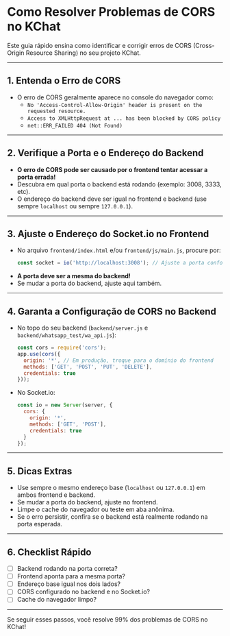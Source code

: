 # Como Resolver Problemas de CORS no KChat

Este guia rápido ensina como identificar e corrigir erros de CORS (Cross-Origin Resource Sharing) no seu projeto KChat.

---

## 1. Entenda o Erro de CORS
- O erro de CORS geralmente aparece no console do navegador como:
  - `No 'Access-Control-Allow-Origin' header is present on the requested resource.`
  - `Access to XMLHttpRequest at ... has been blocked by CORS policy`
  - `net::ERR_FAILED 404 (Not Found)`

---

## 2. Verifique a Porta e o Endereço do Backend
- **O erro de CORS pode ser causado por o frontend tentar acessar a porta errada!**
- Descubra em qual porta o backend está rodando (exemplo: 3008, 3333, etc).
- O endereço do backend deve ser igual no frontend e backend (use sempre `localhost` ou sempre `127.0.0.1`).

---

## 3. Ajuste o Endereço do Socket.io no Frontend
- No arquivo `frontend/index.html` e/ou `frontend/js/main.js`, procure por:
  ```js
  const socket = io('http://localhost:3008'); // Ajuste a porta conforme seu backend
  ```
- **A porta deve ser a mesma do backend!**
- Se mudar a porta do backend, ajuste aqui também.

---

## 4. Garanta a Configuração de CORS no Backend
- No topo do seu backend (`backend/server.js` e `backend/whatsapp_test/wa_api.js`):
  ```js
  const cors = require('cors');
  app.use(cors({
    origin: '*', // Em produção, troque para o domínio do frontend
    methods: ['GET', 'POST', 'PUT', 'DELETE'],
    credentials: true
  }));
  ```
- No Socket.io:
  ```js
  const io = new Server(server, {
    cors: {
      origin: '*',
      methods: ['GET', 'POST'],
      credentials: true
    }
  });
  ```

---

## 5. Dicas Extras
- Use sempre o mesmo endereço base (`localhost` ou `127.0.0.1`) em ambos frontend e backend.
- Se mudar a porta do backend, ajuste no frontend.
- Limpe o cache do navegador ou teste em aba anônima.
- Se o erro persistir, confira se o backend está realmente rodando na porta esperada.

---

## 6. Checklist Rápido
- [ ] Backend rodando na porta correta?
- [ ] Frontend aponta para a mesma porta?
- [ ] Endereço base igual nos dois lados?
- [ ] CORS configurado no backend e no Socket.io?
- [ ] Cache do navegador limpo?

---

Se seguir esses passos, você resolve 99% dos problemas de CORS no KChat! 